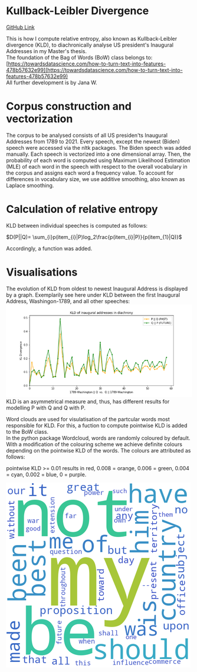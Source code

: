 # Kullback-Leibler Divergence
[GitHub Link](https://github.com/janarw/kullback_leibler_divergence)

This is how I compute relative entropy, also known as Kullback-Leibler divergence (KLD), to diachronically analyse US president's Inaugural Addresses in my Master's thesis.  
The foundation of the Bag of Words (BoW) class belongs to: [https://towardsdatascience.com/how-to-turn-text-into-features-478b57632e99](https://towardsdatascience.com/how-to-turn-text-into-features-478b57632e99)  
All further development is by Jana W.  

# Corpus construction and vectorization
The corpus to be analysed consists of all US presiden'ts Inaugural Addresses from 1789 to 2021. Every speech, except the newest (Biden) speech were accessed via the nltk packages. The Biden speech was added manually. Each speech is vectorized into a one dimensional array. Then, the probability of each word is computed using Maximum Likelihood Estimation (MLE) of each word in the speech with respect to the overall vocabulary in the corpus and assigns each word a frequency value. To account for differences in vocabulary size, we use additive smoothing, also known as Laplace smoothing.  

# Calculation of relative entropy
KLD between individual speeches is computed as follows:  

$D(P||Q)= \sum_{i}p(item_{i}|P)log_2\frac{p(item_{i}|P)}{p(item_{1}|Q)}$

Accordingly, a function was added.  

# Visualisations
The evolution of KLD from oldest to newest Inaugural Address is displayed by a graph. Exemplarily see here under KLD between the first Inaugural Address, Washingon-1789, and all other speeches:
![example](https://github.com/janarw/kullback_leibler_divergence/blob/main/Images/Analyse_Teil1/kld_washington-all.png)  
KLD is an asymmetrical measure and, thus, has different results for modelling P with Q and Q with P.  

Word clouds are used for visulatisation of the partcular words most responsible for KLD. For this, a fuction to compute pointwise KLD is added to the BoW class.  
In the python package Wordcloud, words are randomly coloured by default. With a modification of the colouring scheme we achieve definite colours depending on the pointwise KLD of the words. The colours are attributed as follows:  

pointwise KLD >$=$ 0.01 results in red, 0.008 $=$ orange, 0.006 $=$ green, 0.004 $=$ cyan, 0.002 $=$ blue, 0 $=$ purple.  

![example_wordcloud](https://github.com/janarw/kullback_leibler_divergence/blob/main/Images/Analyse_Teil2/wordcloud_kld(TEST).png)
